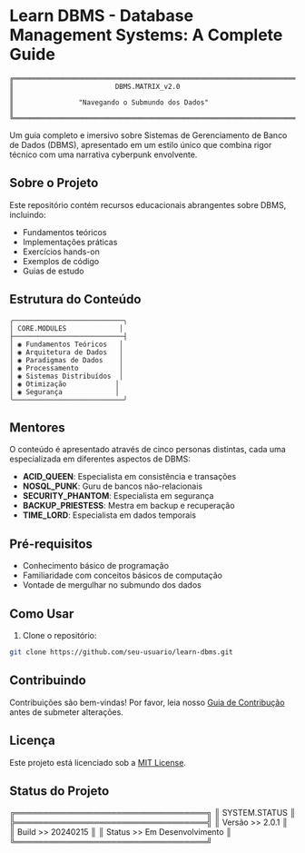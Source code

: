 # Learn DBMS - Database Management Systems: A Complete Guide

```
╔═══════════════════════════════════════════════════════════════════════╗
║                         DBMS.MATRIX_v2.0                              ║
║                "Navegando o Submundo dos Dados"                       ║
╚═══════════════════════════════════════════════════════════════════════╝
```

Um guia completo e imersivo sobre Sistemas de Gerenciamento de Banco de Dados (DBMS), apresentado em um estilo único que combina rigor técnico com uma narrativa cyberpunk envolvente.

## Sobre o Projeto

Este repositório contém recursos educacionais abrangentes sobre DBMS, incluindo:
- Fundamentos teóricos
- Implementações práticas
- Exercícios hands-on
- Exemplos de código
- Guias de estudo

## Estrutura do Conteúdo

```
╭───────────────────────────╮
│ CORE.MODULES             │
├───────────────────────────┤
│ ◉ Fundamentos Teóricos   │
│ ◉ Arquitetura de Dados   │
│ ◉ Paradigmas de Dados    │
│ ◉ Processamento          │
│ ◉ Sistemas Distribuídos  │
│ ◉ Otimização            │
│ ◉ Segurança             │
╰───────────────────────────╯
```

## Mentores

O conteúdo é apresentado através de cinco personas distintas, cada uma especializada em diferentes aspectos de DBMS:

- **ACID_QUEEN**: Especialista em consistência e transações
- **NOSQL_PUNK**: Guru de bancos não-relacionais
- **SECURITY_PHANTOM**: Especialista em segurança
- **BACKUP_PRIESTESS**: Mestra em backup e recuperação
- **TIME_LORD**: Especialista em dados temporais

## Pré-requisitos

- Conhecimento básico de programação
- Familiaridade com conceitos básicos de computação
- Vontade de mergulhar no submundo dos dados

## Como Usar

1. Clone o repositório:
```bash
git clone https://github.com/seu-usuario/learn-dbms.git
```

## Contribuindo

Contribuições são bem-vindas! Por favor, leia nosso [Guia de Contribução](CONTRIBUTING.md) antes de submeter alterações.

## Licença

Este projeto está licenciado sob a [MIT License](LICENSE).


## Status do Projeto

╔══════════════════════════════════╗
║ SYSTEM.STATUS                    ║
╠══════════════════════════════════╣
║ Versão >> 2.0.1                 ║
║ Build  >> 20240215              ║
║ Status >> Em Desenvolvimento    ║
╚══════════════════════════════════╝
```